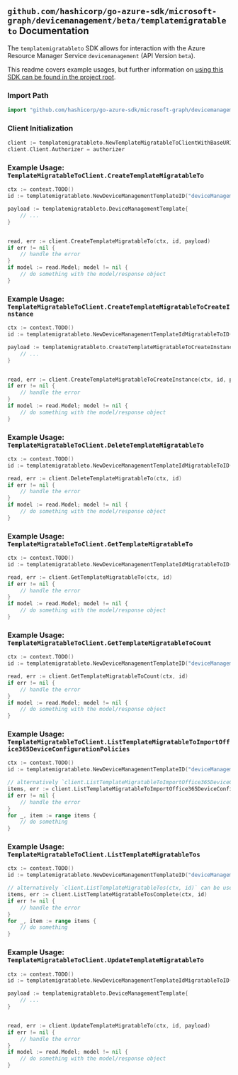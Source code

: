 
## `github.com/hashicorp/go-azure-sdk/microsoft-graph/devicemanagement/beta/templatemigratableto` Documentation

The `templatemigratableto` SDK allows for interaction with the Azure Resource Manager Service `devicemanagement` (API Version `beta`).

This readme covers example usages, but further information on [using this SDK can be found in the project root](https://github.com/hashicorp/go-azure-sdk/tree/main/docs).

### Import Path

```go
import "github.com/hashicorp/go-azure-sdk/microsoft-graph/devicemanagement/beta/templatemigratableto"
```


### Client Initialization

```go
client := templatemigratableto.NewTemplateMigratableToClientWithBaseURI("https://management.azure.com")
client.Client.Authorizer = authorizer
```


### Example Usage: `TemplateMigratableToClient.CreateTemplateMigratableTo`

```go
ctx := context.TODO()
id := templatemigratableto.NewDeviceManagementTemplateID("deviceManagementTemplateIdValue")

payload := templatemigratableto.DeviceManagementTemplate{
	// ...
}


read, err := client.CreateTemplateMigratableTo(ctx, id, payload)
if err != nil {
	// handle the error
}
if model := read.Model; model != nil {
	// do something with the model/response object
}
```


### Example Usage: `TemplateMigratableToClient.CreateTemplateMigratableToCreateInstance`

```go
ctx := context.TODO()
id := templatemigratableto.NewDeviceManagementTemplateIdMigratableToID("deviceManagementTemplateIdValue", "deviceManagementTemplateId1Value")

payload := templatemigratableto.CreateTemplateMigratableToCreateInstanceRequest{
	// ...
}


read, err := client.CreateTemplateMigratableToCreateInstance(ctx, id, payload)
if err != nil {
	// handle the error
}
if model := read.Model; model != nil {
	// do something with the model/response object
}
```


### Example Usage: `TemplateMigratableToClient.DeleteTemplateMigratableTo`

```go
ctx := context.TODO()
id := templatemigratableto.NewDeviceManagementTemplateIdMigratableToID("deviceManagementTemplateIdValue", "deviceManagementTemplateId1Value")

read, err := client.DeleteTemplateMigratableTo(ctx, id)
if err != nil {
	// handle the error
}
if model := read.Model; model != nil {
	// do something with the model/response object
}
```


### Example Usage: `TemplateMigratableToClient.GetTemplateMigratableTo`

```go
ctx := context.TODO()
id := templatemigratableto.NewDeviceManagementTemplateIdMigratableToID("deviceManagementTemplateIdValue", "deviceManagementTemplateId1Value")

read, err := client.GetTemplateMigratableTo(ctx, id)
if err != nil {
	// handle the error
}
if model := read.Model; model != nil {
	// do something with the model/response object
}
```


### Example Usage: `TemplateMigratableToClient.GetTemplateMigratableToCount`

```go
ctx := context.TODO()
id := templatemigratableto.NewDeviceManagementTemplateID("deviceManagementTemplateIdValue")

read, err := client.GetTemplateMigratableToCount(ctx, id)
if err != nil {
	// handle the error
}
if model := read.Model; model != nil {
	// do something with the model/response object
}
```


### Example Usage: `TemplateMigratableToClient.ListTemplateMigratableToImportOffice365DeviceConfigurationPolicies`

```go
ctx := context.TODO()
id := templatemigratableto.NewDeviceManagementTemplateID("deviceManagementTemplateIdValue")

// alternatively `client.ListTemplateMigratableToImportOffice365DeviceConfigurationPolicies(ctx, id)` can be used to do batched pagination
items, err := client.ListTemplateMigratableToImportOffice365DeviceConfigurationPoliciesComplete(ctx, id)
if err != nil {
	// handle the error
}
for _, item := range items {
	// do something
}
```


### Example Usage: `TemplateMigratableToClient.ListTemplateMigratableTos`

```go
ctx := context.TODO()
id := templatemigratableto.NewDeviceManagementTemplateID("deviceManagementTemplateIdValue")

// alternatively `client.ListTemplateMigratableTos(ctx, id)` can be used to do batched pagination
items, err := client.ListTemplateMigratableTosComplete(ctx, id)
if err != nil {
	// handle the error
}
for _, item := range items {
	// do something
}
```


### Example Usage: `TemplateMigratableToClient.UpdateTemplateMigratableTo`

```go
ctx := context.TODO()
id := templatemigratableto.NewDeviceManagementTemplateIdMigratableToID("deviceManagementTemplateIdValue", "deviceManagementTemplateId1Value")

payload := templatemigratableto.DeviceManagementTemplate{
	// ...
}


read, err := client.UpdateTemplateMigratableTo(ctx, id, payload)
if err != nil {
	// handle the error
}
if model := read.Model; model != nil {
	// do something with the model/response object
}
```
